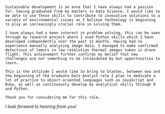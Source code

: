 `Sustainable development is an area that I have always had a passion for, having graduated from my masters in Data Science, I would like to be able to use these skills to contribute to innovative solutions to a variety of environmental issues as I believe technology is beginning to play an increasingly crucial role in solving them.`

`I have always had a keen interest in problem solving, this can be seen through my research project where I used Python skills which I have developed independently over the past 11 months. Having had no experience manually analysing image data, I managed to make confirmed detections of lemurs in low resolution thermal images taken in drone flight. This achievement further confirms my belief that new challenges are not something to be intimidated by but opportunities to learn.`

`This is the attitude I would like to bring to Stantec, between now and the beginning of the Graduate Data Analyst role I plan to dedicate a lot of practice to object-oriented languages such as JavaScript and Ruby, as well as continuously develop my analytical skills through R and Python.`

 `Thank you for considering me for this role,`

*I look forward to hearing from you!* 
